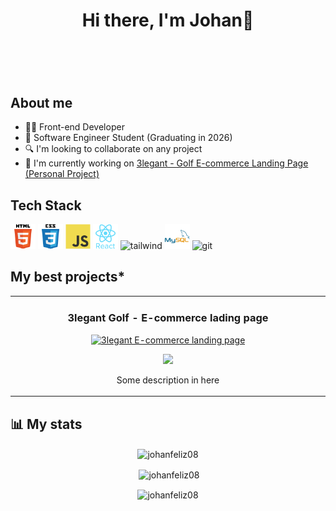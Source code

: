 <h1 align="center">Hi there, I'm Johan👋<h1/>
<img src="https://pbs.twimg.com/profile_banners/358981984/1703813604/1500x500" alt="" />

## About me
- 🧑‍💻 Front-end Developer
- 📕 Software Engineer Student (Graduating in 2026)
- 🔍 I'm looking to collaborate on any project
- 🧰 I'm currently working on <a href="https://github.com/Johanfeliz08/3legant-golf" target="_blank">3legant - Golf E-commerce Landing Page (Personal Project)</a>

## Tech Stack
<img src="https://raw.githubusercontent.com/devicons/devicon/master/icons/html5/html5-original-wordmark.svg" alt="html5" width="40" height="40"/>  <img src="https://raw.githubusercontent.com/devicons/devicon/master/icons/css3/css3-original-wordmark.svg" alt="css3" width="40" height="40"/>  <img src="https://raw.githubusercontent.com/devicons/devicon/master/icons/javascript/javascript-original.svg" alt="javascript" width="40" height="40"/>  <img src="https://raw.githubusercontent.com/devicons/devicon/master/icons/react/react-original-wordmark.svg" alt="react" width="40" height="40"/>  <img src="https://www.vectorlogo.zone/logos/tailwindcss/tailwindcss-icon.svg" alt="tailwind" width="40" height="40"/>  <img src="https://raw.githubusercontent.com/devicons/devicon/master/icons/mysql/mysql-original-wordmark.svg" alt="mysql" width="40" height="40"/>  <img src="https://www.vectorlogo.zone/logos/git-scm/git-scm-icon.svg" alt="git" width="40" height="40"/>

## My best projects*
<table>
<tr>
<td width="50%">
<h3 align="center">3legant Golf - E-commerce lading page</h3>
<div align="center">
<a href="https://github.com/Johanfeliz08/3legant-golf" target="_blank"><img src="https://i.imgur.com/Jji0CIE.jpg" width="400" alt="3legant E-commerce landing page"></a>
<p>
<a href="https://github.com/Johanfeliz08/3legant-golf" target="_blank">
<img src="https://img.shields.io/badge/CODE-000?style=for-the-badge&logo=github&logoColor=white">
</a>
</p>
<p>Some description in here</p>
</div>
</td>
</tr>
</table>

## 📊 My stats
<div align="center">
  <p><img align="center" src="https://github-readme-stats.vercel.app/api/top-langs?username=johanfeliz08&show_icons=true&locale=en&layout=compact" alt="johanfeliz08" /></p>
  <p>&nbsp;<img align="center" src="https://github-readme-stats.vercel.app/api?username=johanfeliz08&show_icons=true&locale=en" alt="johanfeliz08" /></p>
  <p><img align="center" src="https://github-readme-streak-stats.herokuapp.com/?user=johanfeliz08&" alt="johanfeliz08" /></p>
</div>


